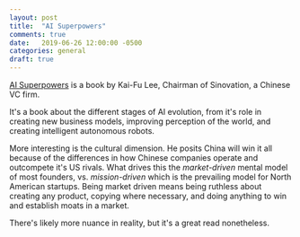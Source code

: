 ```yaml
---
layout: post
title:  "AI Superpowers"
comments: true
date:   2019-06-26 12:00:00 -0500
categories: general
draft: true
---
```


[AI Superpowers](https://aisuperpowers.com/) is a book by Kai-Fu Lee, Chairman of Sinovation, a Chinese VC firm. 

It's a book about the different stages of AI evolution, from it's role in creating new business models, improving perception of the world, and creating intelligent autonomous robots.

More interesting is the cultural dimension. He posits China will win it all because of the differences in how Chinese companies operate and outcompete it's US rivals. What drives this the _market-driven_ mental model of most founders, vs. _mission-driven_ which is the prevailing model for North American startups. Being market driven means being ruthless about creating any product, copying where necessary, and doing anything to win and establish moats in a market. 

There's likely more nuance in reality, but it's a great read nonetheless.